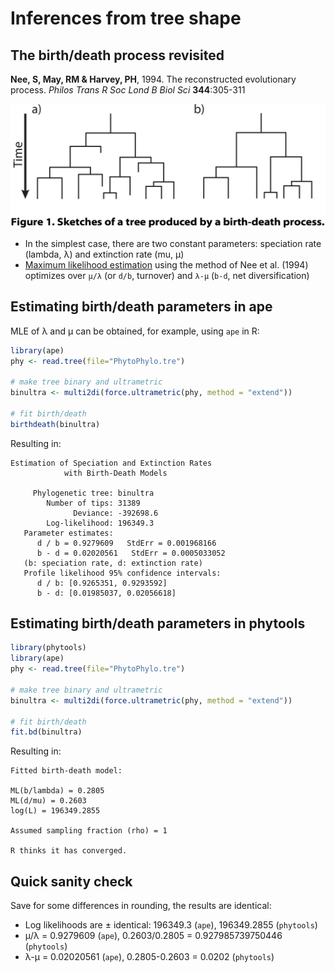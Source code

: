 Inferences from tree shape
==========================

The birth/death process revisited
---------------------------------
**Nee, S, May, RM & Harvey, PH**, 1994. The reconstructed evolutionary process. 
_Philos Trans R Soc Lond B Biol Sci_ **344**:305-311

![](lecture2/birth-death.png)

- In the simplest case, there are two constant parameters: speciation rate (lambda, λ) and 
  extinction rate (mu, μ)
- [Maximum likelihood estimation](https://en.wikipedia.org/wiki/Maximum_likelihood_estimation)
  using the method of Nee et al. (1994) optimizes over `μ/λ` (or `d/b`, turnover) and
  `λ-μ` (`b-d`, net diversification)

Estimating birth/death parameters in ape
----------------------------------------
MLE of λ and μ can be obtained, for example, using `ape` in R:

```r
library(ape)
phy <- read.tree(file="PhytoPhylo.tre")

# make tree binary and ultrametric
binultra <- multi2di(force.ultrametric(phy, method = "extend"))

# fit birth/death
birthdeath(binultra)
```

Resulting in:

```
Estimation of Speciation and Extinction Rates
            with Birth-Death Models

     Phylogenetic tree: binultra 
        Number of tips: 31389 
              Deviance: -392698.6 
        Log-likelihood: 196349.3 
   Parameter estimates:
      d / b = 0.9279609   StdErr = 0.001968166 
      b - d = 0.02020561   StdErr = 0.0005033052 
   (b: speciation rate, d: extinction rate)
   Profile likelihood 95% confidence intervals:
      d / b: [0.9265351, 0.9293592]
      b - d: [0.01985037, 0.02056618]
```

Estimating birth/death parameters in phytools
---------------------------------------------

```r
library(phytools)
library(ape)
phy <- read.tree(file="PhytoPhylo.tre")

# make tree binary and ultrametric
binultra <- multi2di(force.ultrametric(phy, method = "extend"))

# fit birth/death
fit.bd(binultra)
```

Resulting in:

```
Fitted birth-death model:

ML(b/lambda) = 0.2805 
ML(d/mu) = 0.2603 
log(L) = 196349.2855 

Assumed sampling fraction (rho) = 1 

R thinks it has converged.
```

Quick sanity check
------------------

Save for some differences in rounding, the results are identical:
- Log likelihoods are ± identical: 196349.3 (`ape`), 196349.2855 (`phytools`)
- μ/λ = 0.9279609 (`ape`), 0.2603/0.2805 = 0.927985739750446 (`phytools`)
- λ-μ = 0.02020561 (`ape`), 0.2805-0.2603 = 0.0202 (`phytools`)

